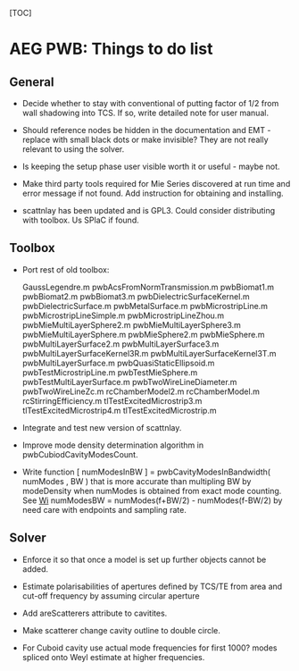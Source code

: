 
[TOC]

# AEG PWB: Things to do list

## General

* Decide whether to stay with conventional of putting factor of 1/2 from wall
  shadowing into TCS. If so, write detailed note for user manual.

* Should reference nodes be hidden in the documentation and EMT - replace
  with small black dots or make invisible? They are not really relevant to 
  using the solver.

* Is keeping the setup phase user visible worth it or useful - maybe not.

* Make third party tools required for Mie Series discovered at run time and 
  error message if not found. Add instruction for obtaining and installing.
  
* scattnlay has been updated and is GPL3. Could consider distributing with
  toolbox. Us SPlaC if found.

## Toolbox

* Port rest of old toolbox:

  GaussLegendre.m
  pwbAcsFromNormTransmission.m
  pwbBiomat1.m
  pwbBiomat2.m
  pwbBiomat3.m
  pwbDielectricSurfaceKernel.m
  pwbDielectricSurface.m
  pwbMetalSurface.m
  pwbMicrostripLine.m
  pwbMicrostripLineSimple.m
  pwbMicrostripLineZhou.m
  pwbMieMultiLayerSphere2.m
  pwbMieMultiLayerSphere3.m
  pwbMieMultiLayerSphere.m
  pwbMieSphere2.m
  pwbMieSphere.m
  pwbMultiLayerSurface2.m
  pwbMultiLayerSurface3.m 
  pwbMultiLayerSurfaceKernel3R.m
  pwbMultiLayerSurfaceKernel3T.m
  pwbMultiLayerSurface.m
  pwbQuasiStaticEllipsoid.m
  pwbTestMicrostripLine.m
  pwbTestMieSphere.m
  pwbTestMultiLayerSurface.m
  pwbTwoWireLineDiameter.m
  pwbTwoWireLineZc.m
  rcChamberModel2.m
  rcChamberModel.m
  rcStirringEfficiency.m
  tlTestExcitedMicrostrip3.m
  tlTestExcitedMicrostrip4.m
  tlTestExcitedMicrostrip.m

* Integrate and test new version of scattnlay. 

* Improve mode density determination algorithm in pwbCubiodCavityModesCount.

* Write function [ numModesInBW ] = pwbCavityModesInBandwidth( numModes , BW )
  that is more accurate than multipling BW by modeDensity when numModes is
  obtained from exact mode counting. See 
  [Wi](https://en.wikipedia.org/wiki/Electromagnetic_reverberation_chamber)
  numModesBW = numModes(f+BW/2) - numModes(f-BW/2) by need care with endpoints
  and sampling rate.


## Solver

* Enforce it so that once a model is set up further objects cannot be added.

* Estimate polarisabilities of apertures defined by TCS/TE from area and 
  cut-off frequency by assuming circular aperture

* Add areScatterers attribute to cavitites.

* Make scatterer change cavity outline to double circle.

* For Cuboid cavity use actual mode frequencies for first 1000? modes 
  spliced onto Weyl estimate at higher frequencies.
